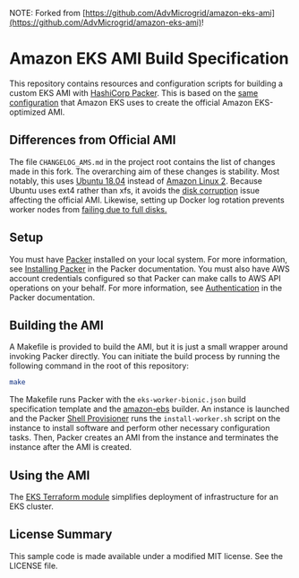 NOTE: Forked from [https://github.com/AdvMicrogrid/amazon-eks-ami](https://github.com/AdvMicrogrid/amazon-eks-ami)!

# Amazon EKS AMI Build Specification

This repository contains resources and configuration scripts for building a
custom EKS AMI with [HashiCorp Packer](https://www.packer.io/). This is based
on the [same configuration](https://github.com/awslabs/amazon-eks-ami) that
Amazon EKS uses to create the official Amazon EKS-optimized AMI.

## Differences from Official AMI

The file `CHANGELOG_AMS.md` in the project root contains the list of changes
made in this fork. The overarching aim of these changes is stability. Most
notably, this uses [Ubuntu 18.04](http://releases.ubuntu.com/18.04/)
instead of [Amazon Linux 2](https://aws.amazon.com/amazon-linux-2/).  Because
Ubuntu uses ext4 rather than xfs, it avoids the [disk corruption](https://github.com/awslabs/amazon-eks-ami/issues/51)
issue affecting the official AMI. Likewise, setting up Docker log rotation
prevents worker nodes from [failing due to full disks.](https://github.com/awslabs/amazon-eks-ami/issues/36)

## Setup

You must have [Packer](https://www.packer.io/) installed on your local system.
For more information, see [Installing Packer](https://www.packer.io/docs/install/index.html)
in the Packer documentation. You must also have AWS account credentials
configured so that Packer can make calls to AWS API operations on your behalf.
For more information, see [Authentication](https://www.packer.io/docs/builders/amazon.html#specifying-amazon-credentials)
in the Packer documentation.

## Building the AMI

A Makefile is provided to build the AMI, but it is just a small wrapper around
invoking Packer directly. You can initiate the build process by running the
following command in the root of this repository:

```bash
make
```

The Makefile runs Packer with the `eks-worker-bionic.json` build specification
template and the [amazon-ebs](https://www.packer.io/docs/builders/amazon-ebs.html)
builder. An instance is launched and the Packer [Shell
Provisioner](https://www.packer.io/docs/provisioners/shell.html) runs the
`install-worker.sh` script on the instance to install software and perform other
necessary configuration tasks.  Then, Packer creates an AMI from the instance
and terminates the instance after the AMI is created.

## Using the AMI

The [EKS Terraform module](https://github.com/AdvMicrogrid/terraform-aws-eks)
simplifies deployment of infrastructure for an EKS cluster.

## License Summary

This sample code is made available under a modified MIT license. See the LICENSE file.
